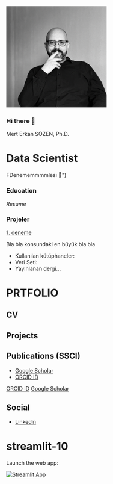 <img src="foto.png" width="267" height="269" />


### Hi there 👋

Mert Erkan SÖZEN, Ph.D.

# Data Scientist

FDenememmmmlesı  :balloon:")

### Education


_Resume_

<!--
![Screenshot](IMG_0486.jpeg)
-->


### Projeler

[1. deneme](https://share.streamlit.io/vncouver/vncouver/main/sp500-app.py)

Bla bla konsundaki en büyük bla bla
 - Kullanılan kütüphaneler:
 - Veri Seti:
 - Yayınlanan dergi...


# PRTFOLIO
## CV
## Projects
## Publications (SSCI)
   * [Google Scholar]
   * [ORCID ID]

[ORCID ID]  [Google Scholar]



## Social
  * [Linkedin]


[Google Scholar]: <https://scholar.google.com.tr/citations?user=TAmp1S4AAAAJ&hl=tr&oi=ao>
[Linkedin]: <https://www.linkedin.com/in/merterkansozen>
[ORCID ID]: <https://orcid.org/0000-0002-7965-6461>



# streamlit-10

Launch the web app:

[![Streamlit App](https://static.streamlit.io/badges/streamlit_badge_black_white.svg)](https://share.streamlit.io/vncouver/vncouver/main/sp500-app.py)




<!--
**vncouver/vncouver** is a ✨ _special_ ✨ repository because its `README.md` (this file) appears on your GitHub profile.

Here are some ideas to get you started:

- 🔭 I’m currently working on ...
- 🌱 I’m currently learning ...
- 👯 I’m looking to collaborate on ...
- 🤔 I’m looking for help with ...
- 💬 Ask me about ...
- 📫 How to reach me: ...
- 😄 Pronouns: ...
- ⚡ Fun fact: ...
-->


